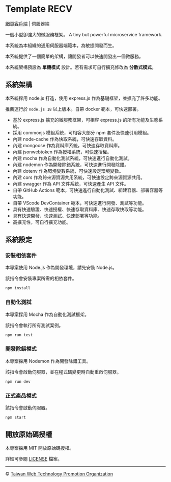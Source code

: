 # Template RECV

[網頁客戶端](https://github.com/web-tech-tw/template.inte) | 伺服器端

一個小型卻強大的微服務框架。 A tiny but powerful microservice framework.

本系統為本組織的通用伺服器端範本，為敏捷開發而生。

本系統提供了一個簡單的架構，讓開發者可以快速開發出一個微服務。

本系統架構預設為 **單機模式** 設計。若有需求可自行擴充修改為 **分散式模式**。

## 系統架構

本系統採用 node.js 打造，使用 express.js 作為基礎框架，並擴充了許多功能。

推薦運行於 `node.js 18` 以上版本。自帶 docker 範本，可快速部署。

- 基於 express.js 擴充的微服務框架，可相容 express.js 的所有功能及生態系統。
- 採用 commonjs 模組系統，可相容大部分 npm 套件及快速引用模組。
- 內建 node-cache 作為快取系統，可快速存取資料。
- 內建 mongoose 作為資料庫系統，可快速存取資料庫。
- 內建 jsonwebtoken 作為授權系統，可快速授權。
- 內建 mocha 作為自動化測試系統，可快速進行自動化測試。
- 內建 nodemon 作為開發除錯系統，可快速進行開發除錯。
- 內建 dotenv 作為環境變數系統，可快速設定環境變數。
- 內建 cors 作為跨來源資源共用系統，可快速設定跨來源資源共用。
- 內建 swagger 作為 API 文件系統，可快速產生 API 文件。
- 自帶 GitHub Actions 範本，可快速進行自動化測試、組建容器、部署容器等功能。
- 自帶 VScode DevContainer 範本，可快速進行開發、測試等功能。
- 具有快速驗證、快速授權、快速存取資料庫、快速存取快取等功能。
- 具有快速開發、快速測試、快速部署等功能。
- 高擴充性，可自行擴充功能。

## 系統設定

### 安裝相依套件

本專案使用 Node.js 作為開發環境，請先安裝 Node.js。

該指令會安裝專案所需的相依套件。

```sh
npm install
```

### 自動化測試

本專案採用 Mocha 作為自動化測試框架。

該指令會執行所有測試案例。

```sh
npm run test
```

### 開發除錯模式

本專案採用 Nodemon 作為開發除錯工具。

該指令會啟動伺服器，並在程式碼變更時自動重啟伺服器。

```sh
npm run dev
```

### 正式產品模式

該指令會啟動伺服器。

```sh
npm start
```

## 開放原始碼授權

本專案採用 MIT 開放原始碼授權。

詳細可參閱 [LICENSE](LICENSE) 檔案。

---

&copy; [Taiwan Web Technology Promotion Organization](https://web-tech.tw)
